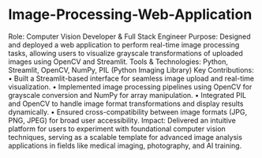 # Image-Processing-Web-Application
Role: Computer Vision Developer & Full Stack Engineer
Purpose: Designed and deployed a web application to perform real-time image processing tasks, allowing users to visualize grayscale transformations of uploaded images using OpenCV and Streamlit.
Tools & Technologies: Python, Streamlit, OpenCV, NumPy, PIL (Python Imaging Library)
Key Contributions:
•	Built a Streamlit-based interface for seamless image upload and real-time visualization.
•	Implemented image processing pipelines using OpenCV for grayscale conversion and NumPy for array manipulation.
•	Integrated PIL and OpenCV to handle image format transformations and display results dynamically.
•	Ensured cross-compatibility between image formats (JPG, PNG, JPEG) for broad user accessibility.
Impact: Delivered an intuitive platform for users to experiment with foundational computer vision techniques, serving as a scalable template for advanced image analysis applications in fields like medical imaging, photography, and AI training.

